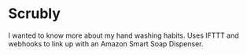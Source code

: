 # Scrubly

I wanted to know more about my hand washing habits. Uses IFTTT and webhooks to link up with an Amazon Smart Soap Dispenser.
